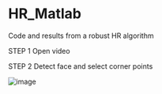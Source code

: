 # HR_Matlab
Code and results from a robust HR algorithm


STEP 1  Open video

STEP 2 Detect face and select corner points


![image](https://github.com/mauOrtRuiz/HR_Matlab/assets/44585823/a964c146-68bb-43ff-b061-6f931e2c0555)
